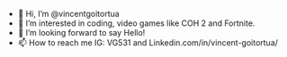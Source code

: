 - 👋 Hi, I’m @vincentgoitortua
- 👀 I’m interested in coding, video games like COH 2 and Fortnite.
- 💞️ I’m looking forward to say Hello!
- 📫 How to reach me IG: VG531 and Linkedin.com/in/vincent-goitortua/

<!---
vincentgoitortua/vincentgoitortua is a ✨ special ✨ repository because its `README.md` (this file) appears on your GitHub profile.
You can click the Preview link to take a look at your changes.
--->
